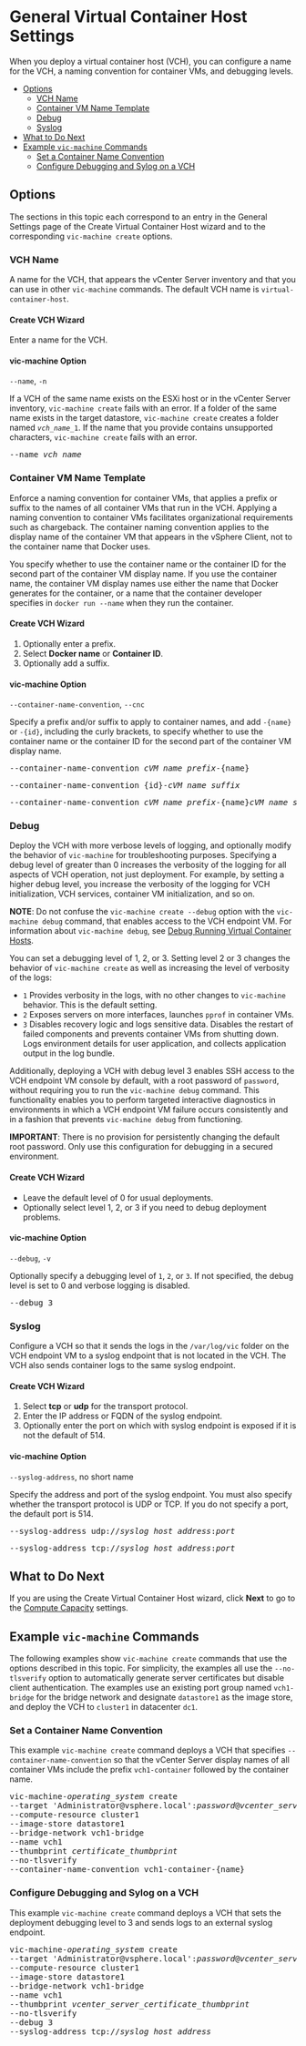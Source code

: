# General Virtual Container Host Settings #

When you deploy a virtual container host (VCH), you can configure a name for the VCH, a naming convention for container VMs, and debugging levels. 

- [Options](#options)
  - [VCH Name](#name)
  - [Container VM Name Template](#container-name-convention)
  - [Debug](#debug)
  - [Syslog](#syslog)
- [What to Do Next](#whatnext)
- [Example `vic-machine` Commands](#examples)
  - [Set a Container Name Convention](#convention) 
  - [Configure Debugging and Sylog on a VCH](#syslog)

## Options <a id="options"></a>

The sections in this topic each correspond to an entry in the General Settings page of the Create Virtual Container Host wizard and to the  corresponding `vic-machine create` options.

### VCH Name <a id="name"></a>

A name for the VCH, that appears the vCenter Server inventory and that you can use in other `vic-machine` commands. The default VCH name is `virtual-container-host`.

#### Create VCH Wizard

Enter a name for the VCH. 

#### vic-machine Option

`--name`, `-n`

If a VCH of the same name exists on the ESXi host or in the vCenter Server inventory, `vic-machine create` fails with an error. If a folder of the same name exists in the target datastore, `vic-machine create` creates a folder named <code><i>vch_name</i>_1</code>. If the name that you provide contains unsupported characters, `vic-machine create` fails with an error.

<pre>--name <i>vch_name</i></pre>

### Container VM Name Template <a id="container-name-convention"></a>

Enforce a naming convention for container VMs, that applies a prefix or suffix to the names of all container VMs that run in the VCH. Applying a naming convention to container VMs facilitates organizational requirements such as chargeback. The container naming convention applies to the display name of the container VM that appears in the vSphere Client, not to the container name that Docker uses. 

You specify whether to use the container name or the container ID for the second part of the container VM display name. If you use the container name, the container VM display names use either the name that Docker generates for the container, or a name that the container developer specifies in `docker run --name` when they run the container.

#### Create VCH Wizard

1. Optionally enter a prefix.
2. Select **Docker name** or **Container ID**.
3. Optionally add a suffix.

#### vic-machine Option

`--container-name-convention`, `--cnc`

Specify a prefix and/or suffix to apply to container names, and add `-{name}` or `-{id}`, including the curly brackets, to specify whether to use the container name or the container ID for the second part of the container VM display name. 

<pre>--container-name-convention <i>cVM_name_prefix</i>-{name}</pre>
<pre>--container-name-convention {id}-<i>cVM_name_suffix</i></pre>
<pre>--container-name-convention <i>cVM_name_prefix</i>-{name}<i>cVM_name_suffix</i></pre>

### Debug <a id="debug"></a>

Deploy the VCH with more verbose levels of logging, and optionally modify the behavior of `vic-machine` for troubleshooting purposes. Specifying a debug level of greater than 0 increases the verbosity of the logging for all aspects of VCH operation, not just deployment. For example, by setting a higher debug level, you increase the verbosity of the logging for VCH initialization, VCH services, container VM initialization, and so on. 

**NOTE**: Do not confuse the `vic-machine create --debug` option with the `vic-machine debug` command, that enables access to the VCH endpoint VM. For information about `vic-machine debug`, see [Debug Running Virtual Container Hosts](debug_vch.md). 

You can set a debugging level of 1, 2, or 3. Setting level 2 or 3 changes the behavior of `vic-machine create` as well as increasing the level of verbosity of the logs:

- `1` Provides verbosity in the logs, with no other changes to `vic-machine` behavior. This is the default setting.
- `2` Exposes servers on more interfaces, launches `pprof` in container VMs.
- `3` Disables recovery logic and logs sensitive data. Disables the restart of failed components and prevents container VMs from shutting down. Logs environment details for user application, and collects application output in the log bundle.

Additionally, deploying a VCH with debug level 3 enables SSH access to the VCH endpoint VM console by default, with a root password of `password`, without requiring you to run the `vic-machine debug` command. This functionality enables you to perform targeted interactive diagnostics in environments in which a VCH endpoint VM failure occurs consistently and in a fashion that prevents `vic-machine debug` from functioning.

**IMPORTANT**: There is no provision for persistently changing the default root password. Only use this configuration for debugging in a secured environment.

#### Create VCH Wizard

- Leave the default level of 0 for usual deployments. 
- Optionally select level 1, 2, or 3 if you need to debug deployment problems.

#### vic-machine Option

`--debug`, `-v`

Optionally specify a debugging level of `1`, `2`, or `3`. If not specified, the debug level is set to 0 and verbose logging is disabled.

<pre>--debug 3</pre>

### Syslog <a id="syslog"></a>

Configure a VCH so that it sends the logs in the `/var/log/vic` folder on the VCH endpoint VM to a syslog endpoint that is not located in the VCH. The VCH also sends container logs to the same syslog endpoint.

#### Create VCH Wizard

1. Select **tcp** or **udp** for the transport protocol.
2. Enter the IP address or FQDN of the syslog endpoint.
3. Optionally enter the port on which with syslog endpoint is exposed if it is not the default of 514. 

#### vic-machine Option

`--syslog-address`, no short name

Specify the address and port of the syslog endpoint. You must also specify whether the transport protocol is UDP or TCP. If you do not specify a port, the default port is 514. 

<pre>--syslog-address udp://<i>syslog_host_address</i>:<i>port</i></pre>
<pre>--syslog-address tcp://<i>syslog_host_address</i>:<i>port</i></pre>

## What to Do Next <a id="whatnext"></a>

If you are using the Create Virtual Container Host wizard, click **Next** to go to the [Compute Capacity](vch_compute.md) settings.

## Example `vic-machine` Commands <a id="examples"></a>

The following examples show `vic-machine create` commands that use the options described in this topic. For simplicity, the examples all use the `--no-tlsverify` option to automatically generate server certificates but disable client authentication. The examples use an existing port group named `vch1-bridge` for the bridge network and designate `datastore1` as the image store, and deploy the VCH to `cluster1` in datacenter `dc1`. 

### Set a Container Name Convention <a id="convention"></a>

This example `vic-machine create` command deploys a VCH that specifies `--container-name-convention` so that the vCenter Server  display names of all container VMs include the prefix `vch1-container` followed by the container name.

<pre>vic-machine-<i>operating_system</i> create
--target 'Administrator@vsphere.local':<i>password</i>@<i>vcenter_server_address</i>/dc1
--compute-resource cluster1
--image-store datastore1
--bridge-network vch1-bridge
--name vch1
--thumbprint <i>certificate_thumbprint</i>
--no-tlsverify
--container-name-convention vch1-container-{name}
</pre>

### Configure Debugging and Sylog on a VCH <a id="syslog"></a>

This example `vic-machine create` command deploys a VCH that sets the deployment debugging level to 3 and sends logs to an external syslog endpoint.

<pre>vic-machine-<i>operating_system</i> create
--target 'Administrator@vsphere.local':<i>password</i>@<i>vcenter_server_address</i>/dc1
--compute-resource cluster1
--image-store datastore1
--bridge-network vch1-bridge
--name vch1
--thumbprint <i>vcenter_server_certificate_thumbprint</i>
--no-tlsverify
--debug 3
--syslog-address tcp://<i>syslog_host_address</i>
</pre>